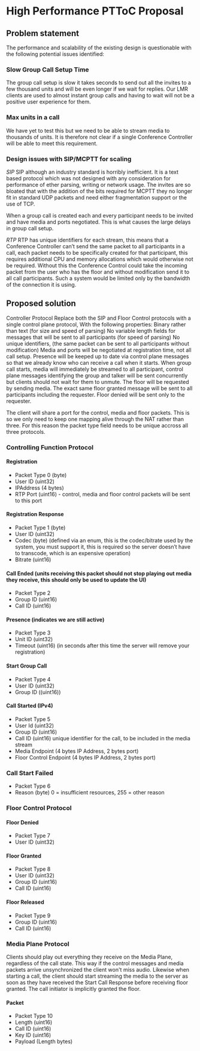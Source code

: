 # High Performance PTToC Proposal

## Problem statement
The performance and scalability of the existing design is questionable with the following potential issues identified:

### Slow Group Call Setup Time
The group call setup is slow it takes seconds to send out all the invites to a few thousand units and will be even longer if we wait for replies. Our LMR clients are used to almost instant group calls and having to wait will not be a positive user experience for them.

### Max units in a call
We have yet to test this but we need to be able to stream media to thousands of units. It is therefore not clear if a single Conference Controller will be able to meet this requirement.

### Design issues with SIP/MCPTT for scaling
*SIP*
SIP although an industry standard is horribly inefficient. It is a text based protocol which was not designed with any consideration for performance of ether parsing, writing or network usage. The invites are so bloated that with the addition of the bits required for MCPTT they no longer fit in standard UDP packets and need either fragmentation support or the use of TCP.

When a group call is created each and every participant needs to be invited and have media and ports negotiated. This is what causes the large delays in group call setup.

*RTP*
RTP has unique identifiers for each stream, this means that a Conference Controller can’t send the same packet to all participants in a call, each packet needs to be specifically created for that participant, this requires additional CPU and memory allocations which would otherwise not be required. Without this the Conference Control could take the incoming packet from the user who has the floor and without modification send it to all call participants. Such a system would be limited only by the bandwidth of the connection it is using.

## Proposed solution
Controller Protocol
Replace both the SIP and Floor Control protocols with a single control plane protocol, With the following properties:
Binary rather than text (for size and speed of parsing)
No variable length fields for messages that will be sent to all participants  (for speed of parsing)
No unique identifiers, (the same packet can be sent to all participants without modification)
Media and ports will be negotiated at registration time, not all call setup.
Presence will be keeped up to date via control plane messages so that we already know who can receive a call when it starts.
When group call starts, media will immediately be streamed to all participant, control plane messages identifying the group and talker will be sent concurrently but clients should not wait for them to unmute.
The floor will be requested by sending media.
The exact same floor granted message will be sent to all participants including the requester.
Floor denied will be sent only to the requester.

The client will share a port for the control, media and floor packets. This is so we only need to keep one mapping alive through the NAT rather than three. For this reason the packet type field needs to be unique accross all three protocols.

### Controlling Function Protocol
#### Registration
* Packet Type 0 (byte)
* User ID (uint32)
* IPAddress (4 bytes)
* RTP Port (uint16) - control, media and floor control packets will be sent to this port

#### Registration Response
* Packet Type 1 (byte)
* User ID (uint32)
* Codec (byte) (defined via an enum, this is the codec/bitrate used by the system, you must support it, this is required so the server doesn’t have to transcode, which is an expensive operation)
* Bitrate (uint16)

#### Call Ended (units receiving this packet should not stop playing out media they receive, this should only be used to update the UI)
* Packet Type 2
* Group ID (uint16)
* Call ID (uint16)

#### Presence (indicates we are still active)
* Packet Type 3
* Unit ID (uint32)
* Timeout (uint16) (in seconds after this time the server will remove your registration)

#### Start Group Call
* Packet Type 4
* User ID (uint32)
* Group ID ((uint16))

#### Call Started (IPv4)
* Packet Type 5
* User Id (uint32)
* Group ID (uint16)
* Call ID (uint16) unique identifier for the call, to be included in the media stream
* Media Endpoint (4 bytes IP Address, 2 bytes port)
* Floor Control Endpoint (4 bytes IP Address, 2 bytes port)

### Call Start Failed
* Packet Type 6
* Reason (byte) 0 = insufficient resources, 255 = other reason

### Floor Control Protocol
#### Floor Denied
* Packet Type 7
* User ID (uint32)

#### Floor Granted
* Packet Type 8
* User ID (uint32) 
* Group ID (uint16)
* Call ID (uint16)

#### Floor Released
* Packet Type 9
* Group ID (uint16)
* Call ID (uint16)

### Media Plane Protocol
Clients should play out everything they receive on the Media Plane, regardless of the call state. This way if the control messages and media packets arrive unsynchronized the client won't miss audio.
Likewise when starting a call, the client should start streaming the media to the server as soon as they have received the Start Call Response before receiving floor granted. The call initiator is implicitly granted the floor.

#### Packet
* Packet Type 10
* Length (uint16)
* Call ID (uint16)
* Key ID (uint16)
* Payload (Length bytes)